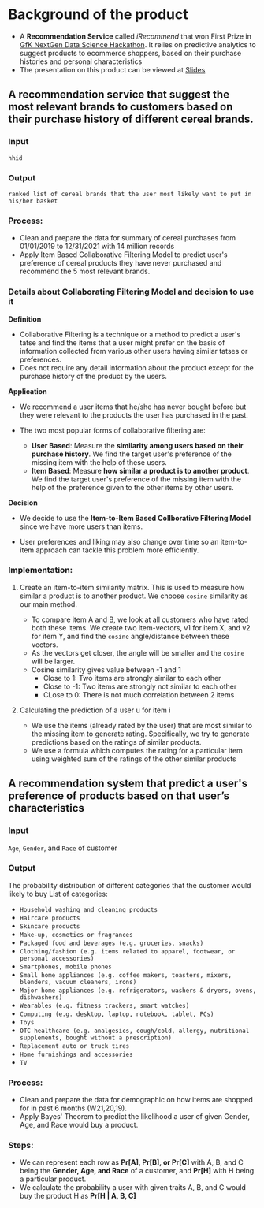 # Background of the product
- A **Recommendation Service** called *iRecommend* that won First Prize in [GfK NextGen Data Science Hackathon](https://github.com/an-hai-tran/recommendation-system). It
relies on predictive analytics to suggest products to ecommerce shoppers, based on their purchase histories and personal characteristics
- The presentation on this product can be viewed at [Slides](https://docs.google.com/presentation/d/1fV6T4zIwfkVzCLKraK0fWkAPJSzCXeoEV18hs4MF5cY/edit?usp=sharing)

## A recommendation service that suggest the most relevant brands to customers based on their purchase history of different cereal brands.
### Input
`hhid`
### Output
`ranked list of cereal brands that the user most likely want to put in his/her basket`
### Process:
- Clean and prepare the data for summary of cereal purchases from 01/01/2019 to 12/31/2021 with 14 million records
- Apply Item Based Collaborative Filtering Model to predict user's preference of cereal products they have never purchased and recommend the 5 most relevant brands.

### Details about Collaborating Filtering Model and decision to use it
**Definition**
- Collaborative Filtering is a technique or a method to predict a user's tatse and find the items that a user might prefer on the basis of information  collected from various other users having similar tatses or preferences.
- Does not require any detail information about the product except for the purchase history of the product by the users.

**Application**
- We recommend a user items that he/she has never bought before but they were relevant to the products the user has purchased in the past.

- The two most popular forms of collaborative filtering are:
    - **User Based**: Measure the **similarity among users based on their purchase history**. We find the target user's preference of the missing item with the help of these users.
    - **Item Based**: Measure **how similar a product is to another product**. We find the target user's preference of the missing item with the help of the preference given to the other items by other users.
    
**Decision**
- We decide to use the **Item-to-Item Based Collborative Filtering Model** since we have more users than items.

- User preferences and liking may also change over time so an item-to-item approach can tackle this problem more efficiently.

### Implementation:
1. Create an item-to-item similarity matrix. This is used to measure how similar a product is to another product. We choose `cosine` similarity as our main method.
    - To compare item A and B, we look at all customers who have rated both these items. We create two item-vectors, v1 for item X, and v2 for item Y, and find the `cosine` angle/distance between these vectors. 
    - As the vectors get closer, the angle will be smaller and the `cosine` will be larger.
    - Cosine similarity gives value between -1 and 1
        - Close to 1: Two items are strongly similar to each other
        - Close to -1: Two items are strongly not similar to each other
        - CLose to 0: There is not much correlation between 2 items
        
2. Calculating the prediction of a user u for item i
    - We use the items (already rated by the user) that are most similar to the missing item to generate rating. Specifically, we try to generate predictions based on the ratings of similar products.
    - We use a formula which computes the rating for a particular item using weighted sum of the ratings of the other similar products

## A recommendation system that predict a user's preference of products based on that user’s characteristics
### Input
`Age`, `Gender`, and `Race` of customer

### Output
The probability distribution of different categories that the customer would likely to buy
List of categories:
- `Household washing and cleaning products`
- `Haircare products`
- `Skincare products`
- `Make-up, cosmetics or fragrances`
- `Packaged food and beverages (e.g. groceries, snacks)`
- `Clothing/fashion (e.g. items related to apparel, footwear, or personal accessories)`
- `Smartphones, mobile phones`
- `Small home appliances (e.g. coffee makers, toasters, mixers, blenders, vacuum cleaners, irons)`
- `Major home appliances (e.g. refrigerators, washers & dryers, ovens, dishwashers)`
- `Wearables (e.g. fitness trackers, smart watches)`
- `Computing (e.g. desktop, laptop, notebook, tablet, PCs)`
- `Toys`
- `OTC healthcare (e.g. analgesics, cough/cold, allergy, nutritional supplements, bought without a prescription)`
- `Replacement auto or truck tires`
- `Home furnishings and accessories`
- `TV`

### Process:
- Clean and prepare the data for demographic on how items are shopped for in past 6 months (W21,20,19).
- Apply Bayes' Theorem to predict the likelihood a user of given Gender, Age, and Race would buy a product.

### Steps:
- We can represent each row as **Pr[A], Pr[B], or Pr[C]** with A, B, and C being the **Gender, Age, and Race** of a customer, and **Pr[H]** with H being a particular product.
- We calculate the probability a user with given traits A, B, and C would buy the product H as **Pr[H | A, B, C]**
